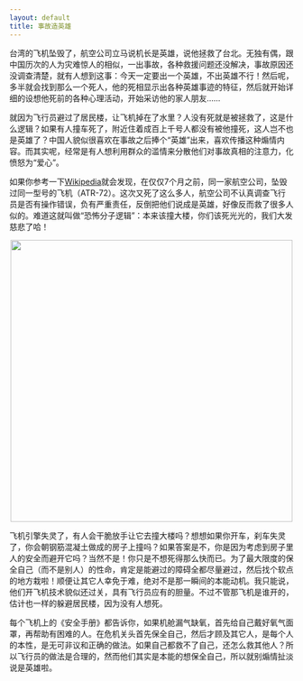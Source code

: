 ```yaml
---
layout: default
title: 事故造英雄
---
```



台湾的飞机坠毁了，航空公司立马说机长是英雄，说他拯救了台北。无独有偶，跟中国历次的人为灾难惊人的相似，一出事故，各种救援问题还没解决，事故原因还没调查清楚，就有人想到这事：今天一定要出一个英雄，不出英雄不行！然后呢，多半就会找到那么一个死人，他的死相显示出各种英雄事迹的特征，然后就开始详细的设想他死前的各种心理活动，开始采访他的家人朋友……

就因为飞行员避过了居民楼，让飞机掉在了水里？人没有死就是被拯救了，这是什么逻辑？如果有人撞车死了，附近住着成百上千号人都没有被他撞死，这人岂不也是英雄了？中国人貌似很喜欢在事故之后捧个“英雄”出来，喜欢传播这种煽情内容。而其实呢，经常是有人想利用群众的滥情来分散他们对事故真相的注意力，化愤怒为“爱心”。

如果你参考一下<a href="http://en.wikipedia.org/wiki/ATR_72" target="_blank">Wikipedia</a>就会发现，在仅仅7个月之前，同一家航空公司，坠毁过同一型号的飞机（ATR-72）。这次又死了这么多人，航空公司不认真调查飞行员是否有操作错误，负有严重责任，反倒把他们说成是英雄，好像反而救了很多人似的。难道这就叫做“恐怖分子逻辑”：本来该撞大楼，你们该死光光的，我们大发慈悲了哈！

<center><p><img src="http://ericpony.github.io/wangyin/images/68562-ed1490b383c4214c.png" width="500px"></p></center>

飞机引擎失灵了，有人会干脆放手让它去撞大楼吗？想想如果你开车，刹车失灵了，你会朝钢筋混凝土做成的房子上撞吗？如果答案是不，你是因为考虑到房子里人的安全而避开它吗？当然不是！你只是不想死得那么快而已。为了最大限度的保全自己（而不是别人）的性命，肯定是能避过的障碍全都尽量避过，然后找个软点的地方栽啦！顺便让其它人幸免于难，绝对不是那一瞬间的本能动机。我只能说，他们开飞机技术貌似还过关，具有飞行员应有的胆量。不过不管那飞机是谁开的，估计也一样的躲避居民楼，因为没有人想死。</p><p>每个飞机上的《安全手册》都告诉你，如果机舱漏气缺氧，首先给自己戴好氧气面罩，再帮助有困难的人。在危机关头首先保全自己，然后才顾及其它人，是每个人的本性，是无可非议和正确的做法。如果自己都救不了自己，还怎么救其他人？所以飞行员的做法是合理的，然而他们其实是本能的想保全自己，所以就别煽情扯淡说是英雄啦。</p>